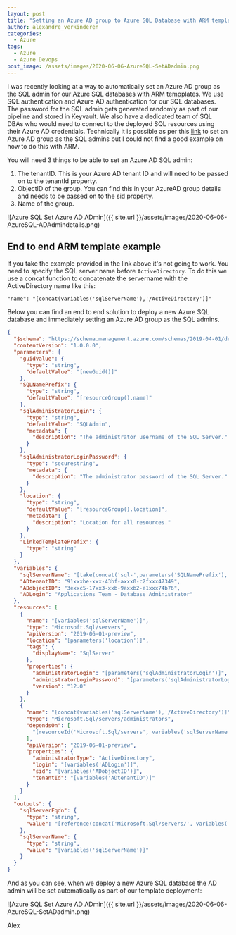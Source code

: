 ```yaml
---
layout: post
title: "Setting an Azure AD group to Azure SQL Database with ARM templates"
author: alexandre_verkinderen
categories:
  - Azure
tags:
  - Azure
  - Azure Devops
post_image: /assets/images/2020-06-06-AzureSQL-SetADadmin.png
---
```


I was recently looking at a way to automatically set an Azure AD group as the SQL admin for our Azure SQL databases with ARM tempplates. We use SQL authentication and Azure AD authentication for our SQL databases. The password for the SQL admin gets generated randomly as part of our pipeline and stored in Keyvault. We also have a dedicated team of SQL DBAs who would need to connect to the deployed SQL resources using their Azure AD credentials.
Technically it is possible as per this [link](https://docs.microsoft.com/en-us/azure/templates/microsoft.sql/2019-06-01-preview/servers/administrators) to set an Azure AD group as the SQL admins but I could not find a good example on how to do this with ARM.

You will need 3 things to be able to set an Azure AD SQL admin:

1. The tenantID. This is your Azure AD tenant ID and will need to be passed on to the tenantId property.
2. ObjectID of the group. You can find this in your AzureAD group details and needs to be passed on to the sid property.
3. Name of the group.

![Azure SQL Set Azure AD ADmin]({{ site.url }}/assets/images/2020-06-06-AzureSQL-ADAdmindetails.png)

## End to end ARM template example

If you take the example provided in the link above it's not going to work. You need to specify the SQL server name before `ActiveDirectory`. To do this we use a concat function to concatenate the servername with the ActiveDirectory name like this:

`"name": "[concat(variables('sqlServerName'),'/ActiveDirectory')]"`

Below you can find an end to end solution to deploy a new Azure SQL database and immediately setting an Azure AD group as the SQL admins.

```json
{
  "$schema": "https://schema.management.azure.com/schemas/2019-04-01/deploymentTemplate.json#",
  "contentVersion": "1.0.0.0",
  "parameters": {
    "guidValue": {
      "type": "string",
      "defaultValue": "[newGuid()]"
    },
    "SQLNamePrefix": {
      "type": "string",
      "defaultValue": "[resourceGroup().name]"
    },
    "sqlAdministratorLogin": {
      "type": "string",
      "defaultValue": "SQLAdmin",
      "metadata": {
        "description": "The administrator username of the SQL Server."
      }
    },
    "sqlAdministratorLoginPassword": {
      "type": "securestring",
      "metadata": {
        "description": "The administrator password of the SQL Server."
      }
    },
    "location": {
      "type": "string",
      "defaultValue": "[resourceGroup().location]",
      "metadata": {
        "description": "Location for all resources."
      }
    },
    "LinkedTemplatePrefix": {
      "type": "string"
    }
  },
  "variables": {
    "sqlServerName": "[take(concat('sql-',parameters('SQLNamePrefix'),'-',uniqueString(parameters('guidValue'))),32)]",
    "ADtenantID": "91xxxbe-xxx-43bf-axxx0-c2fxxx47349",
    "ADobjectID": "3exxc5-17xx3-xxb-9axxb2-e1xxx74b76",
    "ADLogin": "Applications Team - Database Administrator"
  },
  "resources": [
    {
      "name": "[variables('sqlServerName')]",
      "type": "Microsoft.Sql/servers",
      "apiVersion": "2019-06-01-preview",
      "location": "[parameters('location')]",
      "tags": {
        "displayName": "SqlServer"
      },
      "properties": {
        "administratorLogin": "[parameters('sqlAdministratorLogin')]",
        "administratorLoginPassword": "[parameters('sqlAdministratorLoginPassword')]",
        "version": "12.0"
      }
    },
    {
      "name": "[concat(variables('sqlServerName'),'/ActiveDirectory')]",
      "type": "Microsoft.Sql/servers/administrators",
      "dependsOn": [
        "[resourceId('Microsoft.Sql/servers', variables('sqlServerName'))]"
      ],
      "apiVersion": "2019-06-01-preview",
      "properties": {
        "administratorType": "ActiveDirectory",
        "login": "[variables('ADLogin')]",
        "sid": "[variables('ADobjectID')]",
        "tenantId": "[variables('ADtenantID')]"
      }
    }
  ],
  "outputs": {
    "sqlServerFqdn": {
      "type": "string",
      "value": "[reference(concat('Microsoft.Sql/servers/', variables('sqlServerName'))).fullyQualifiedDomainName]"
    },
    "sqlServerName": {
      "type": "string",
      "value": "[variables('sqlServerName')]"
    }
  }
}
```

And as you can see, when we deploy a new Azure SQL database the AD admin will be set automatically as part of our template deployment:

![Azure SQL Set Azure AD ADmin]({{ site.url }}/assets/images/2020-06-06-AzureSQL-SetADadmin.png)

Alex
